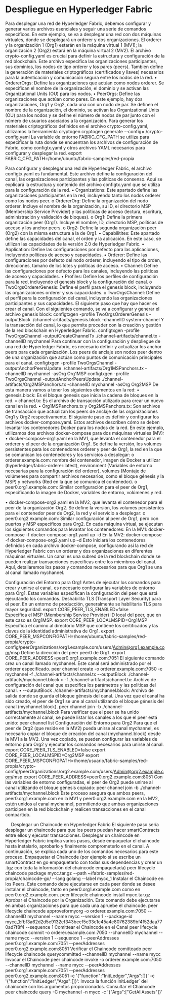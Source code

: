 # Despliegue en Hyperledger Fabric

Para desplegar una red de Hyperledger Fabric, debemos configurar y generar varios archivos esenciales y seguir una serie de comandos específicos. En este ejemplo, se va a desplegar una red con dos máquinas virtuales, donde se desplegará un orderer y dos organizaciones. El orderer y la organización 1 (Org1) estarán en la máquina virtual 1 (MV1); la organización 2 (Org2) estará en la máquina virtual 2 (MV2).
El archivo crypto-config.yaml es crucial para definir la estructura y configuración de la red blockchain. Este archivo especifica las organizaciones participantes, sus dominios, los nodos de tipo orderer y los pares (peers). También define la generación de materiales criptográficos (certificados y llaves) necesarios para la autenticación y comunicación segura entre los nodos de la red.
•	OrdererOrgs: Define las organizaciones que actúan como nodos orderer. Se especifican el nombre de la organización, el dominio y se activan las Organizational Units (OU) para los nodos.
•	PeerOrgs: Define las organizaciones que actúan como pares. En este ejemplo, hay dos organizaciones, Org1 y Org2, cada una con un nodo de par. Se definen el nombre de la organización, el dominio, se activan las Organizational Units (OU) para los nodos y se define el número de nodos de par junto con el número de usuarios asociados a la organización.
Para generar los materiales criptográficos definidos en el archivo crypto-config.yaml, utilizamos la herramienta cryptogen
cryptogen generate --config=./crypto-config.yaml
La variable de entorno FABRIC_CFG_PATH se utiliza para especificar la ruta donde se encuentran los archivos de configuración de Fabric, como configtx.yaml y otros archivos YAML necesarios para configurar y desplegar la red.
export FABRIC_CFG_PATH=/home/ubuntu/fabric-samples/red-propia

Para configurar y desplegar una red de Hyperledger Fabric, el archivo configtx.yaml es fundamental. Este archivo define la configuración del canal, las organizaciones participantes y las políticas de consenso. Aquí se explicará la estructura y contenido del archivo configtx.yaml que se utiliza para la configuración de la red.
•	Organizations: Este apartado define las organizaciones participantes en la red, incluyendo tanto los nodos orderer como los nodos peer.
o	OrdererOrg: Define la organización del nodo orderer. Incluye el nombre de la organización, su ID, el directorio MSP (Membership Service Provider) y las políticas de acceso (lectura, escritura, administración y validación de bloques).
o	Org1: Define la primera organización peer (Org1). Incluye el nombre, ID, directorio MSP, políticas de acceso y los anchor peers.
o	Org2: Define la segunda organización peer (Org2) con la misma estructura a la de Org1.
•	Capabilitites: Este apartado define las capacidades del canal, el orden y la aplicación. En este caso, se utilizan las capacidades de la versión 2.0 de Hyperledger Fabric.
•	Application: Define las configuraciones por defecto para las aplicaciones, incluyendo políticas de acceso y capacidades.
•	Orderer: Define las configuraciones por defecto del nodo orderer, incluyendo el tipo de orden, direcciones, tamaño de los lotes y políticas de acceso.
•	Channel: Define las configuraciones por defecto para los canales, incluyendo las políticas de acceso y capacidades.
•	Profiles: Define los perfiles de configuración para la red, incluyendo el genesis block y la configuración del canal.
o	TwoOrgsOrdererGenesis: Define el perfil para el genesis block, incluyendo las organizaciones orderer y sus capacidades.
o	TwoOrgsChannel: Define el perfil para la configuración del canal, incluyendo las organizaciones participantes y sus capacidades.
El siguiente paso que hay que hacer es crear el canal. Con el siguientes comando, se va a configurar y generar el archivo genesis block:
configtxgen -profile TwoOrgsOrdererGenesis -outputBlock ./channel-artifacts/genesis.block -channelID system-channel
Y la transacción del canal, lo que permite proceder con la creación y gestión de la red blockchain en Hyperledger Fabric.
configtxgen -profile TwoOrgsChannel -outputCreateChannelTx ./channel-artifacts/channel.tx -channelID mychannel
Para continuar con la configuración y despliegue de una red de Hyperledger Fabric, es necesario definir y actualizar los anchor peers para cada organización. Los peers de anclaje son nodos peer dentro de una organización que actúan como puntos de comunicación principales para el canal.
configtxgen -profile TwoOrgsChannel -outputAnchorPeersUpdate ./channel-artifacts/Org1MSPanchors.tx -channelID mychannel -asOrg Org1MSP
configtxgen -profile TwoOrgsChannel -outputAnchorPeersUpdate ./channel-artifacts/Org2MSPanchors.tx -channelID mychannel -asOrg Org2MSP
De esta manera vamos a tener los siguientes elementos en la red:
•	genesis.block: Es el bloque genesis que inicia la cadena de bloques en la red.
•	channel.tx: Es el archivo de transacción utilizado para crear un nuevo canal en la red.
•	Org1MSPanchors.tx y Org2MSPanchors.tx: Son archivos de transacción que actualizan los peers de anclaje de las organizaciones Org1 y Org2 respectivamente.
El siguiente paso es definir y configurar los archivos docker-compose.yaml. Estos archivos describen cómo se deben levantar los contenedores Docker para los nodos de la red. En este ejemplo, utilizamos dos archivos docker-compose para dos máquinas virtuales (MV):
•	docker-compose-org1.yaml en la MV1, que levanta el contenedor para el orderer y el peer de la organización Org1. Se define la versión, los volumes persistentes para los contenedores orderer y peer de Org1, la red en la que se comunican los contenedores y los servicios a desplegar:
o	orderer.example.com: nombre del contenedor, imagen de Docker a utilizar (hyperledger/fabric-orderer:latest), environment (Variables de entorno necesarias para la configuración del orderer), volumes (Montaje de volúmenes para compartir archivos necesarios, como el bloque génesis y la MSP) y networks (Red en la que se comunica el contenedor).
o	peer0.org1.example.com: Similar configuración para el peer de Org1, especificando la imagen de Docker, variables de entorno, volúmenes y red.

•	docker-compose-org2.yaml en la MV2, que levanta el contenedor para el peer de la organización Org2. Se define la versión, los volumes persistentes para el contenedor peer de Org2, la red y el servicio a desplegar:
o	peer0.org2.example.com: Similar configuración al peer de Org1, pero con puertos y MSP específicos para Org2.
En cada máquina virtual, se ejecutan los siguientes comandos para levantar los contenedores:
En la MV1: docker-compose -f docker-compose-org1.yaml up -d
En la MV2: docker-compose -f docker-compose-org2.yaml up –d
Esto iniciará los contenedores definidos en cada archivo docker-compose, configurando así la red de Hyperledger Fabric con un orderer y dos organizaciones en diferentes máquinas virtuales.
Un canal es una subred de la red blockchain donde se pueden realizar transacciones específicas entre los miembros del canal. Aquí, detallaremos los pasos y comandos necesarios para que Org1 se una al canal llamado mychannel.

Configuración del Entorno para Org1
Antes de ejecutar los comandos para crear y unirse al canal, es necesario configurar las variables de entorno para Org1. Estas variables especifican la configuración del peer que está ejecutando los comandos.
Deshabilita TLS (Transport Layer Security) para el peer. En un entorno de producción, generalmente se habilitaría TLS para mayor seguridad.
export CORE_PEER_TLS_ENABLED=false  
Especifica el MSP (Membership Service Provider) ID local del peer, que en este caso es Org1MSP.
export CORE_PEER_LOCALMSPID=Org1MSP
Especifica el camino al directorio MSP que contiene los certificados y las claves de la identidad administrativa de Org1.
export CORE_PEER_MSPCONFIGPATH=/home/ubuntu/fabric-samples/red-propia/crypto-config/peerOrganizations/org1.example.com/users/Admin@org1.example.com/msp
Define la dirección del peer peer0 de Org1.
export CORE_PEER_ADDRESS=peer0.org1.example.com:7051
El siguiente comando crea un canal llamado mychannel. Este canal será administrado por el orderer especificado.
peer channel create -o orderer.example.com:7050 -c mychannel -f ./channel-artifacts/channel.tx --outputBlock ./channel-artifacts/mychannel.block
•  -f ./channel-artifacts/channel.tx: Archivo de configuración del canal que especifica los parámetros y las políticas del canal.
•  --outputBlock ./channel-artifacts/mychannel.block: Archivo de salida donde se guarda el bloque génesis del canal.
Una vez que el canal ha sido creado, el peer de Org1 se une al canal utilizando el bloque génesis del canal (mychannel.block).
peer channel join -b ./channel-artifacts/mychannel.block
Para verificar que el peer se ha unido correctamente al canal, se puede listar los canales a los que el peer está unido: peer channel list
Configuración del Entorno para Org2
Para que el peer de Org2 (que reside en la MV2) pueda unirse al canal mychannel, es necesario copiar el bloque de creación del canal (mychannel.block) desde la MV1 a la MV2. Una vez copiado, se pueden configurar las variables de entorno para Org2 y ejecutar los comandos necesarios para unirse al canal.
export CORE_PEER_TLS_ENABLED=false
export CORE_PEER_LOCALMSPID=Org2MSP
export CORE_PEER_MSPCONFIGPATH=/home/usuario/fabric-samples/red-propia/crypto-config/peerOrganizations/org2.example.com/users/Admin@org2.example.com/msp
export CORE_PEER_ADDRESS=peer0.org2.example.com:8051
Con las variables de entorno configuradas, el peer de Org2 puede unirse al canal utilizando el bloque génesis copiado: peer channel join -b ./channel-artifacts/mychannel.block
Este proceso asegura que ambos peers, peer0.org1.example.com en la MV1 y peer0.org2.example.com en la MV2, estén unidos al canal mychannel, permitiendo que ambas organizaciones participen en la red blockchain y realicen transacciones en el canal compartido.

 
Desplegar un Chaincode en Hyperledger Fabric
El siguiente paso sería desplegar un chaincode para que los peers puedan hacer smartContracts entre ellos y ejecutar transacciones. Desplegar un chaincode en Hyperledger Fabric implica varios pasos, desde empaquetar el chaincode hasta instalarlo, aprobarlo y finalmente comprometerlo en el canal. A continuación, se explica cada uno de los comandos necesarios para este proceso.
Empaquetar el Chaincode (por ejemplo si se escribe un smartContract en go empaquetarlo con todas sus dependencias y crear un .tgz con toda la información del chaincode empaquetada)
peer lifecycle chaincode package mycc.tar.gz --path ~/fabric-samples/red-propia/chaincode-go/ --lang golang --label mycc_1
Instalar el Chaincode en los Peers. Este comando debe ejecutarse en cada peer donde se desee instalar el chaincode, tanto en peer0.org1.example.com como en peer0.org2.example.com.
peer lifecycle chaincode install mycc.tar.gz
Aprobar el Chaincode por la Organización. Este comando debe ejecutarse en ambas organizaciones para que cada una apruebe el chaincode.
peer lifecycle chaincode approveformyorg -o orderer.example.com:7050 --channelID mychannel --name mycc --version 1 --package-id mycc_1:fbf3a62d2d5e9132ef343beef5e33c1c45a4c80762389bf4f52daa770ad7f8f4 --sequence 1 
Comittear el Chaincode en el Canal
peer lifecycle chaincode commit -o orderer.example.com:7050 --channelID mychannel --name mycc --version 1 --sequence 1 --peerAddresses peer0.org1.example.com:7051 --peerAddresses peer0.org2.example.com:8051
Verificar el Chaincode comitteado
peer lifecycle chaincode querycommitted --channelID mychannel --name mycc
Invocar el Chaincode
peer chaincode invoke -o orderer.example.com:7050 --channelID mychannel --name mycc --peerAddresses peer0.org1.example.com:7051 --peerAddresses peer0.org2.example.com:8051 -c '{"function":"InitLedger","Args":[]}'
-c '{"function":"InitLedger","Args":[]}': Invoca la función InitLedger` del chaincode con los argumentos proporcionados.
Consultar el Chaincode
peer chaincode query -C mychannel -n mycc -c '{"Args":["GetAllAssets"]}'
